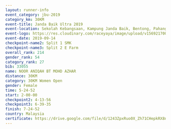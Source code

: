 ```yaml
---
layout: runner-info 
event_category: jbu-2019 
category_km: 30KM 
event-title: Janda Baik Ultra 2019
event-location: Sekolah Kebangsaan, Kampung Janda Baik, Bentong, Pahang, Malaysia 
event-logo: https://res.cloudinary.com/raceyaya/image/upload/v1569217009/logo/janda-baik_vch1pc.jpg 
event-date: 2019-09-14 
checkpoint-name2: Split 1 SMK 
checkpoint-name3: Split 2 E Farm 
overall_rank: 214
gender_rank: 54
category_rank: 27
bib: 33055
name: NOOR ANIQAH BT MOHD AZHAR
distance: 30KM
category: 30KM Women Open
gender: Female
time: 5-24-52
start: 2-00-00
checkpoint2: 4-13-56
checkpoint3: 6-39-35
finish: 7-24-52
country: Malaysia
certificate: https://drive.google.com/file/d/1243ZpxRuo0X_Zh71CHepkRX8nXVTNKDL/view?usp=sharing
---
```

